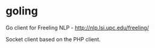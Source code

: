 goling
======

Go client for Freeling NLP - http://nlp.lsi.upc.edu/freeling/

Socket client based on the PHP client. 


